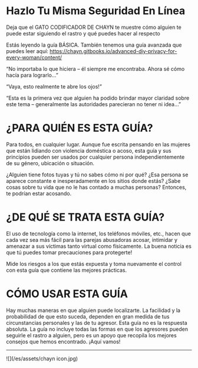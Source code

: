 # Hazlo Tu Misma Seguridad En Línea
Deja que el GATO CODIFICADOR DE CHAYN te muestre cómo alguien te puede estar siguiendo el rastro y qué puedes hacer al respecto 

Estás leyendo la guía BÁSICA. También tenemos una guía avanzada que puedes leer aquí: https://chayn.gitbooks.io/advanced-diy-privacy-for-every-woman/content/


“No importaba lo que hiciera – él siempre me encontraba. Ahora sé cómo hacía para lograrlo…”


“Vaya, esto realmente te abre los ojos!” 


“Esta es la primera vez que alguien ha podido brindar mayor claridad sobre este tema – generalmente las autoridades parecieran no tener ni idea…”


# ¿PARA QUIÉN ES ESTA GUÍA?

Para todos, en cualquier lugar. Aunque fue escrita pensando en  las mujeres que están lidiando con violencia doméstica o acoso, esta guía y sus principios pueden ser usados por cualquier persona independientemente de su género, ubicación o situación.

¿Alguien tiene fotos tuyas y tú no sabes cómo ni por qué? ¿Esa persona se aparece constante e inesperadamente en los sitios donde estás? ¿Sabe cosas sobre tu vida que no le has contado a muchas personas? Entonces, te podrían estar acosando.


# ¿DE QUÉ SE TRATA ESTA GUÍA?

El uso de tecnología como la internet, los teléfonos móviles, etc., hacen que cada vez sea más fácil para las parejas abusadoras acosar, intimidar y amenazar a sus víctimas tanto virtual como físicamente. La buena noticia es que tú puedes tomar precauciones para protegerte!

Mide los riesgos a los que estás expuesta y toma nuevamente el control con esta guía que contiene las mejores prácticas.


# CÓMO USAR ESTA GUÍA

Hay muchas maneras en que alguien puede localizarte. La facilidad y la probabilidad de que esto suceda, dependen en gran medida de tus circunstancias personales y las de tu agresor. Esta guía no es la respuesta absoluta. La guía no incluye todas las formas en que los agresores pueden seguirle el rastro a alguien, pero es un apoyo que recopila los mejores consejos que hemos encontrado. ¡Aquí vamos!

 
 
---

![](/es/assets/chayn icon.jpg)